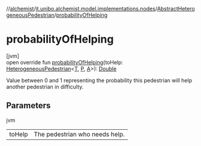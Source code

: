 //[alchemist](../../../index.md)/[it.unibo.alchemist.model.implementations.nodes](../index.md)/[AbstractHeterogeneousPedestrian](index.md)/[probabilityOfHelping](probability-of-helping.md)

# probabilityOfHelping

[jvm]\
open override fun [probabilityOfHelping](probability-of-helping.md)(toHelp: [HeterogeneousPedestrian](../../it.unibo.alchemist.model.interfaces/-heterogeneous-pedestrian/index.md)<[T](index.md), [P](index.md), [A](index.md)>): [Double](https://kotlinlang.org/api/latest/jvm/stdlib/kotlin/-double/index.html)

Value between 0 and 1 representing the probability this pedestrian will help another pedestrian in difficulty.

## Parameters

jvm

| | |
|---|---|
| toHelp | The pedestrian who needs help. |
